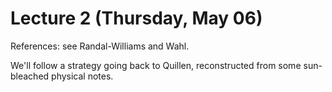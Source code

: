# Lecture 2 (Thursday, May 06)

References: see Randal-Williams and Wahl.

We'll follow a strategy going back to Quillen, reconstructed from some sun-bleached physical notes.
